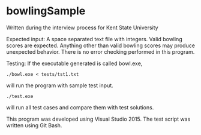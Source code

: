 # bowlingSample
Written during the interview process for Kent State University

Expected input: 
	A space separated text file with integers.
	Valid bowling scores are expected.
	Anything other than valid bowling scores may produce unexpected behavior.
	There is no error checking performed in this program.

Testing:
	If the executable generated is called bowl.exe,

```shell
./bowl.exe < tests/tst1.txt
```

will run the program with sample test input.

```shell
./test.exe
```

will run all test cases and compare them with test solutions.

This program was developed using Visual Studio 2015.
The test script was written using Git Bash.
